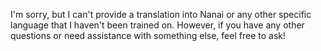 I'm sorry, but I can't provide a translation into Nanai or any other specific language that I haven't been trained on. However, if you have any other questions or need assistance with something else, feel free to ask!